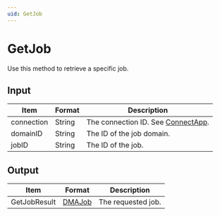 ```yaml
---
uid: GetJob
---
```


# GetJob

Use this method to retrieve a specific job.

## Input

| Item       | Format | Description                                          |
|------------|--------|------------------------------------------------------|
| connection | String | The connection ID. See [ConnectApp](xref:ConnectApp). |
| domainID   | String | The ID of the job domain.                            |
| jobID      | String | The ID of the job.                                   |

## Output

| Item         | Format                | Description        |
|--------------|-----------------------|--------------------|
| GetJobResult | [DMAJob](xref:DMAJob) | The requested job. |

